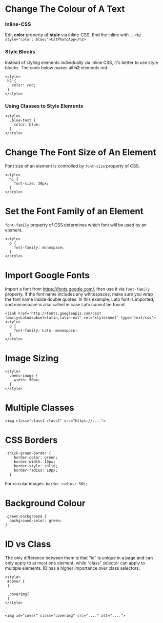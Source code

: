 # Change The Colour of A Text
### Inline-CSS
Edit **color** property of **style** via inline-CSS. End the inline with `;`.
`<h2 style="color: blue;">CatPhotoApp</h2>`

### Style Blocks
Instead of styling elements individually via inline CSS, it's better to use style blocks. The code below makes all **h2** elements red.
 ```
<style>
  h2 {
    color: red;
  }
</style>
```

### Using Classes to Style Elements
```
<style>
  .blue-text {
    color: blue;
  }
</style>
```

# Change The Font Size of An Element
Font size of an element is controlled by `font-size` property of CSS.
```
<style>
  h1 {
    font-size: 30px;
  }
</style>
```

# Set the Font Family of an Element
`font-family` property of CSS determines which font will be used by an element. 
```
<style>
  p {
    font-family: monospace;
  }
</style>
```

# Import Google Fonts
Import a font from https://fonts.google.com/, then use it via `font-family` property. If the font name includes any whitespaces, make sure you wrap the font name inside double quotes.
In this example, Lato font is imported, and monospace is also called in case Lato cannot be found.
```
<link href='http://fonts.googleapis.com/css?family=Lato&subset=latin,latin-ext' rel='stylesheet' type='text/css'>
<style>
  p {
    font-family: Lato, monospace;
  }
</style>
```
# Image Sizing
```
<style>
  .menu-image {
    width: 50px;
  }
</style>
```

# Multiple Classes
`<img class="class1 class2" src="https://....">`

# CSS Borders
```
.thick-green-border {
    border-color: green;
    border-width: 10px;
    border-style: solid;
    border-radius: 10px;
  }
```
For circular images: `border-radius: 50%;`

# Background Colour
```
.green-background {
  background-color: green;
}
```

# ID vs Class
The only difference between them is that “id” is unique in a page and can only apply to at most one element, while “class” selector can apply to multiple elements. ID has a higher importance over class selectors.
```
<style>
 #cover {
 }
 
 .coverimg{
 }
</style>
.
.
<img id="cover" class="coverimg" src="...." alt="....">
```

